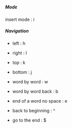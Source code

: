 ##### Mode

insert mode : i

##### Navigation

- left : h 
- right : l 
- top : k 
- bottom : j

- word by word : w
- word by word back : b
- end of a word no space : e
- back to beginning : ^ 
- go to the end : $
